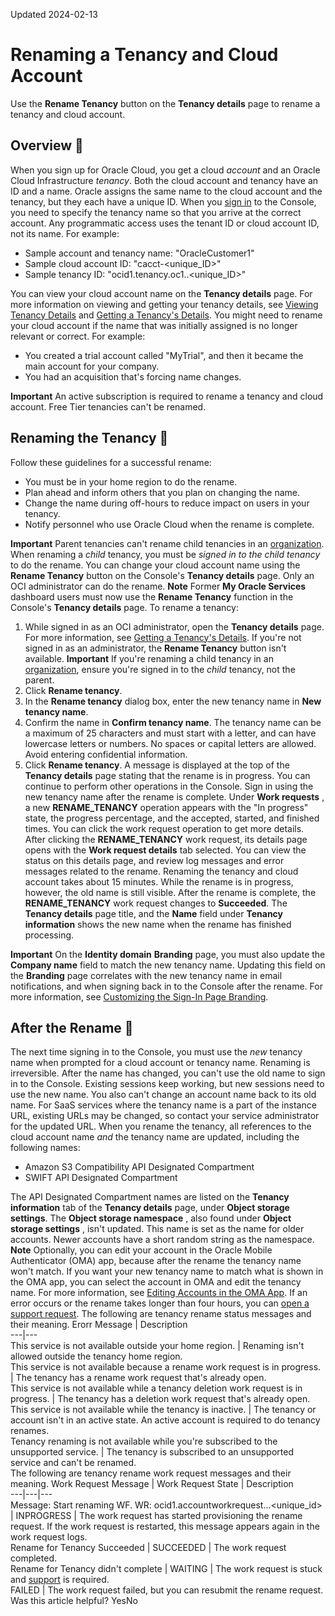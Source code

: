 Updated 2024-02-13
# Renaming a Tenancy and Cloud Account
Use the **Rename Tenancy** button on the **Tenancy details** page to rename a tenancy and cloud account.
## Overview 🔗 
When you sign up for Oracle Cloud, you get a cloud _account_ and an Oracle Cloud Infrastructure _tenancy_. Both the cloud account and tenancy have an ID and a name. Oracle assigns the same name to the cloud account and the tenancy, but they each have a unique ID.
When you [sign in](https://docs.oracle.com/iaas/Content/GSG/Concepts/signinoptions.htm) to the Console, you need to specify the tenancy name so that you arrive at the correct account. Any programmatic access uses the tenant ID or cloud account ID, not its name. For example:
  * Sample account and tenancy name: "OracleCustomer1"
  * Sample cloud account ID: "cacct-<unique_ID>"
  * Sample tenancy ID: "ocid1.tenancy.oc1..<unique_ID>"


You can view your cloud account name on the **Tenancy details** page. For more information on viewing and getting your tenancy details, see [Viewing Tenancy Details](https://docs.oracle.com/en-us/iaas/Content/Identity/tenancy/managingtenancy.htm#Managing_the_Tenancy) and [Getting a Tenancy's Details](https://docs.oracle.com/en-us/iaas/Content/Identity/tenancy/Viewing_the_Tenancy_Details_Page.htm#view "Use the following tasks to view a tenancy's details.").
You might need to rename your cloud account if the name that was initially assigned is no longer relevant or correct. For example:
  * You created a trial account called "MyTrial", and then it became the main account for your company.
  * You had an acquisition that's forcing name changes.


**Important** An active subscription is required to rename a tenancy and cloud account. Free Tier tenancies can't be renamed.
## Renaming the Tenancy 🔗 
Follow these guidelines for a successful rename:
  * You must be in your home region to do the rename.
  * Plan ahead and inform others that you plan on changing the name.
  * Change the name during off-hours to reduce impact on users in your tenancy.
  * Notify personnel who use Oracle Cloud when the rename is complete.


**Important** Parent tenancies can't rename child tenancies in an [organization](https://docs.oracle.com/en-us/iaas/Content/General/organization/organization_management_overview.htm#organization_management_overview "Use Organization Management to centrally manage many tenancies, invite and create child tenancies, view and map subscriptions, and create and attach governance rules to tenancies in an organization."). When renaming a _child_ tenancy, you must be _signed in to the child tenancy_ to do the rename. 
You can change your cloud account name using the **Rename Tenancy** button on the Console's **Tenancy details** page. Only an OCI administrator can do the rename.
**Note** Former **My Oracle Services** dashboard users must now use the **Rename Tenancy** function in the Console's **Tenancy details** page.
To rename a tenancy:
  1. While signed in as an OCI administrator, open the **Tenancy details** page. For more information, see [Getting a Tenancy's Details](https://docs.oracle.com/en-us/iaas/Content/Identity/tenancy/Viewing_the_Tenancy_Details_Page.htm#view "Use the following tasks to view a tenancy's details."). If you're not signed in as an administrator, the **Rename Tenancy** button isn't available.
**Important** If you're renaming a child tenancy in an [organization](https://docs.oracle.com/en-us/iaas/Content/General/organization/organization_management_overview.htm#organization_management_overview "Use Organization Management to centrally manage many tenancies, invite and create child tenancies, view and map subscriptions, and create and attach governance rules to tenancies in an organization."), ensure you're signed in to the _child_ tenancy, not the parent.
  2. Click **Rename tenancy**.
  3. In the **Rename tenancy** dialog box, enter the new tenancy name in **New tenancy name**. 
  4. Confirm the name in **Confirm tenancy name**. 
The tenancy name can be a maximum of 25 characters and must start with a letter, and can have lowercase letters or numbers. No spaces or capital letters are allowed. Avoid entering confidential information.
  5. Click **Rename tenancy**. 
A message is displayed at the top of the **Tenancy details** page stating that the rename is in progress. You can continue to perform other operations in the Console. Sign in using the new tenancy name after the rename is complete.
Under **Work requests** , a new **RENAME_TENANCY** operation appears with the "In progress" state, the progress percentage, and the accepted, started, and finished times. You can click the work request operation to get more details.
After clicking the **RENAME_TENANCY** work request, its details page opens with the **Work request details** tab selected. You can view the status on this details page, and review log messages and error messages related to the rename.
Renaming the tenancy and cloud account takes about 15 minutes. While the rename is in progress, however, the old name is still visible. 
After the rename is complete, the **RENAME_TENANCY** work request changes to **Succeeded**. The **Tenancy details** page title, and the **Name** field under **Tenancy information** shows the new name when the rename has finished processing.


**Important** On the **Identity domain** **Branding** page, you must also update the **Company name** field to match the new tenancy name. Updating this field on the **Branding** page correlates with the new tenancy name in email notifications, and when signing back in to the Console after the rename. For more information, see [Customizing the Sign-In Page Branding](https://docs.oracle.com/en-us/iaas/Content/Identity/brand/customizing-the-signin-page.htm#customize-sign-page "Customize the sign-in page options for an identity domain in IAM.").
## After the Rename 🔗 
The next time signing in to the Console, you must use the _new_ tenancy name when prompted for a cloud account or tenancy name.
Renaming is irreversible. After the name has changed, you can't use the old name to sign in to the Console. Existing sessions keep working, but new sessions need to use the new name. You also can't change an account name back to its old name.
For SaaS services where the tenancy name is a part of the instance URL, existing URLs may be changed, so contact your service administrator for the updated URL.
When you rename the tenancy, all references to the cloud account name _and_ the tenancy name are updated, including the following names:
  * Amazon S3 Compatibility API Designated Compartment
  * SWIFT API Designated Compartment


The API Designated Compartment names are listed on the **Tenancy information** tab of the **Tenancy details** page, under **Object storage settings**. The **Object storage namespace** , also found under **Object storage settings** , isn't updated. This name is set as the name for older accounts. Newer accounts have a short random string as the namespace.
**Note** Optionally, you can edit your account in the Oracle Mobile Authenticator (OMA) app, because after the rename the tenancy name won't match. If you want your new tenancy name to match what is shown in the OMA app, you can select the account in OMA and edit the tenancy name. For more information, see [Editing Accounts in the OMA App](https://docs.oracle.com/en-us/iaas/Content/Identity/mobileauthapp/edit-accounts-oma-app.htm#edit-accounts-oma-app "You can edit your accounts in the Oracle Mobile Authenticator \(OMA\) app.").
If an error occurs or the rename takes longer than four hours, you can [open a support request](https://docs.oracle.com/iaas/Content/GSG/Tasks/contactingsupport.htm). The following are tenancy rename status messages and their meaning.
Erorr Message | Description  
---|---  
This service is not available outside your home region. | Renaming isn't allowed outside the tenancy home region.  
This service is not available because a rename work request is in progress. | The tenancy has a rename work request that's already open.  
This service is not available while a tenancy deletion work request is in progress. | The tenancy has a deletion work request that's already open.  
This service is not available while the tenancy is inactive. | The tenancy or account isn't in an active state. An active account is required to do tenancy renames.  
Tenancy renaming is not available while you're subscribed to the <service> unsupported service. | The tenancy is subscribed to an unsupported service and can't be renamed.  
The following are tenancy rename work request messages and their meaning.
Work Request Message | Work Request State | Description  
---|---|---  
Message: Start renaming WF. WR: ocid1.accountworkrequest.<region>..<unique_id> | INPROGRESS | The work request has started provisioning the rename request. If the work request is restarted, this message appears again in the work request logs.  
Rename for Tenancy Succeeded | SUCCEEDED | The work request completed.  
Rename for Tenancy didn't complete | WAITING | The work request is stuck and [support](https://docs.oracle.com/iaas/Content/GSG/Tasks/contactingsupport.htm) is required.  
FAILED | The work request failed, but you can resubmit the rename request.  
Was this article helpful?
YesNo

